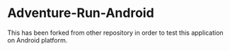 Adventure-Run-Android
=====================

This has been forked from other repository in order to test this application on Android platform.
